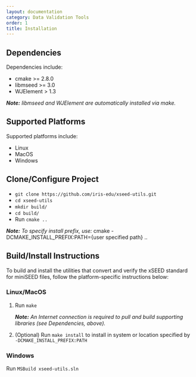 ```yaml
---
layout: documentation
category: Data Validation Tools
order: 1
title: Installation
---
```


## Dependencies
Dependencies include:

- cmake >= 2.8.0
- libmseed >= 3.0
- WJElement > 1.3

**_Note:_** *libmseed and WJElement are automatically installed via make.*

## Supported Platforms
Supported platforms include:

- Linux
- MacOS
- Windows

## Clone/Configure Project

- ```git clone https://github.com/iris-edu/xseed-utils.git```
- ```cd xseed-utils```
- ```mkdir build/```
- ```cd build/```
- Run ```cmake ..```

**_Note:_** *To specify install prefix,  use:*
    cmake -DCMAKE_INSTALL_PREFIX:PATH={user specified path} ..

## Build/Install Instructions

To build and install the utilities that convert and verify the xSEED standard for miniSEED files, follow the platform-specific instructions below: 

### Linux/MacOS

1. Run  ```make```

   **_Note:_** *An Internet connection is required to pull and build supporting libraries (see Dependencies, above).*

2. (Optional) Run ```make install``` to install in system or location specified by ```-DCMAKE_INSTALL_PREFIX:PATH```

### Windows
Run ```MSBuild xseed-utils.sln```
